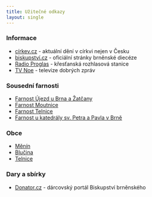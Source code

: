 ```yaml
---
title: Užitečné odkazy
layout: single
---
```

### Informace
- [církev.cz](https://www.cirkev.cz/) - aktuální dění v církvi nejen v Česku
- [biskupství.cz](https://www.biskupstvi.cz/aktualne) - oficiální stránky brněnské diecéze
- [Radio Proglas](https://www.proglas.cz/) - křesťanská rozhlasová stanice
- [TV Noe](https://tvnoe.cz/) - televize dobrých zpráv
### Sousední farnosti
- [Farnost Újezd u Brna a Žatčany](https://www.farnostujezdubrna.cz/)
- [Farnost Moutnice](https://www.farnostmoutnice.cz/)
- [Farnost Telnice](https://www.farnosttelnice.cz/)
- [Farnost u katedrály sv. Petra a Pavla v Brně](http://www.katedrala-petrov.cz/index.php/cz/)
### Obce
- [Měnín](https://www.menin.cz/)
- [Blučina](https://www.blucina.cz/)
- [Telnice](https://www.telnice.cz/)
### Dary a sbírky
- [Donator.cz](https://donator.cz/) - dárcovský portál Biskupství brněnského